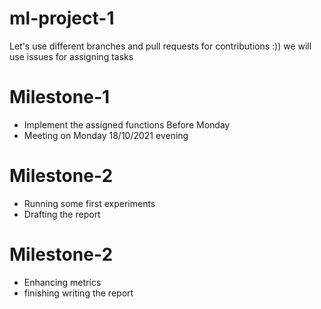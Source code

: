 # ml-project-1

Let's use different branches and pull requests for contributions :)) we will use issues for assigning tasks 

# Milestone-1
* Implement the assigned functions Before Monday 
* Meeting on Monday 18/10/2021 evening 

# Milestone-2
* Running some first experiments 
* Drafting the report 

# Milestone-2
* Enhancing metrics 
* finishing writing the report 













